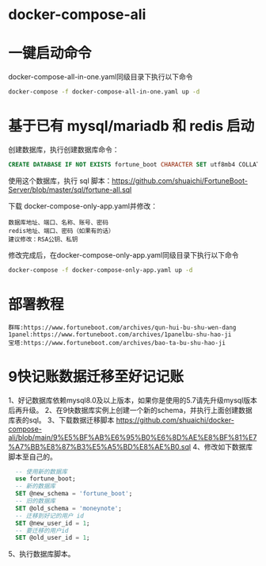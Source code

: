 # docker-compose-ali

# 一键启动命令
docker-compose-all-in-one.yaml同级目录下执行以下命令
```bash
docker-compose -f docker-compose-all-in-one.yaml up -d
```

# 基于已有 mysql/mariadb 和 redis 启动
创建数据库，执行创建数据库命令：
```sql
CREATE DATABASE IF NOT EXISTS fortune_boot CHARACTER SET utf8mb4 COLLATE utf8mb4_unicode_ci;
```
使用这个数据库，执行 sql 脚本：https://github.com/shuaichi/FortuneBoot-Server/blob/master/sql/fortune-all.sql

下载 docker-compose-only-app.yaml并修改：
```
数据库地址、端口、名称、账号、密码
redis地址、端口、密码（如果有的话）
建议修改：RSA公钥、私钥
```
修改完成后，在docker-compose-only-app.yaml同级目录下执行以下命令
```bash
docker-compose -f docker-compose-only-app.yaml up -d
```
# 部署教程
```url
群晖:https://www.fortuneboot.com/archives/qun-hui-bu-shu-wen-dang
1panel:https://www.fortuneboot.com/archives/1panelbu-shu-hao-ji
宝塔:https://www.fortuneboot.com/archives/bao-ta-bu-shu-hao-ji
```
# 9快记账数据迁移至好记记账
1、好记数据库依赖mysql8.0及以上版本，如果你是使用的5.7请先升级mysql版本后再升级。
2、在9快数据库实例上创建一个新的schema，并执行上面创建数据库表的sql。
3、下载数据迁移脚本 https://github.com/shuaichi/docker-compose-ali/blob/main/9%E5%BF%AB%E6%95%B0%E6%8D%AE%E8%BF%81%E7%A7%BB%E8%87%B3%E5%A5%BD%E8%AE%B0.sql
4、修改如下数据库脚本至自己的。
```sql
  -- 使用新的数据库
  use fortune_boot;
  -- 新的数据库
  SET @new_schema = 'fortune_boot';
  -- 旧的数据库
  SET @old_schema = 'moneynote';
  -- 迁移到好记的用户 id
  SET @new_user_id = 1;
  -- 要迁移的用户id
  SET @old_user_id = 1;
```
5、执行数据库脚本。

